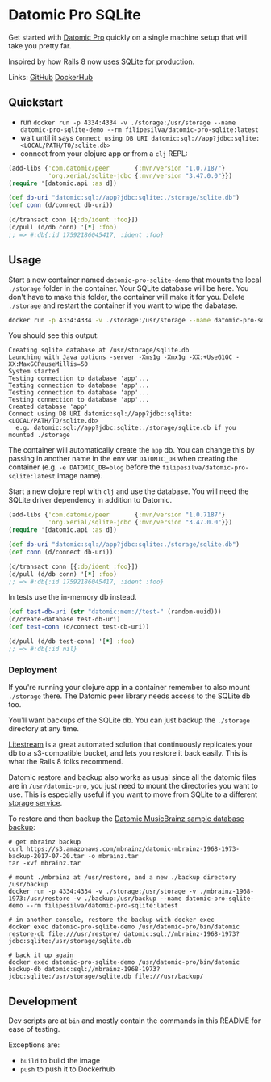 # Datomic Pro SQLite

Get started with [Datomic Pro](https://www.datomic.com) quickly on a single machine setup that will take you pretty far.

Inspired by how Rails 8 now [uses SQLite for production](https://youtu.be/l56IBad-5aQ).

Links: [GitHub](https://github.com/filipesilva/datomic-pro-sqlite) [DockerHub](https://hub.docker.com/r/filipesilva/datomic-pro-sqlite)


## Quickstart

- run `docker run -p 4334:4334 -v ./storage:/usr/storage --name datomic-pro-sqlite-demo --rm filipesilva/datomic-pro-sqlite:latest`
- wait until it says `Connect using DB URI datomic:sql://app?jdbc:sqlite:<LOCAL/PATH/TO/sqlite.db>`
- connect from your clojure app or from a `clj` REPL:
``` clojure
(add-libs {'com.datomic/peer       {:mvn/version "1.0.7187"}
           'org.xerial/sqlite-jdbc {:mvn/version "3.47.0.0"}})
(require '[datomic.api :as d])

(def db-uri "datomic:sql://app?jdbc:sqlite:./storage/sqlite.db")
(def conn (d/connect db-uri))

(d/transact conn [{:db/ident :foo}])
(d/pull (d/db conn) '[*] :foo)
;; => #:db{:id 17592186045417, :ident :foo}
```

## Usage

Start a new container named `datomic-pro-sqlite-demo` that mounts the local `./storage` folder in the container.
Your SQLite database will be here.
You don't have to make this folder, the container will make it for you.
Delete `./storage` and restart the container if you want to wipe the dabatase. 

```sh
docker run -p 4334:4334 -v ./storage:/usr/storage --name datomic-pro-sqlite-demo --rm filipesilva/datomic-pro-sqlite:latest
```

You should see this output:
```
Creating sqlite database at /usr/storage/sqlite.db
Launching with Java options -server -Xms1g -Xmx1g -XX:+UseG1GC -XX:MaxGCPauseMillis=50
System started
Testing connection to database 'app'...
Testing connection to database 'app'...
Testing connection to database 'app'...
Testing connection to database 'app'...
Created database 'app'
Connect using DB URI datomic:sql://app?jdbc:sqlite:<LOCAL/PATH/TO/sqlite.db>
  e.g. datomic:sql://app?jdbc:sqlite:./storage/sqlite.db if you mounted ./storage
```

The container will automatically create the `app` db.
You can change this by passing in another name in the env var `DATOMIC_DB` when creating the container (e.g. `-e DATOMIC_DB=blog` before the `filipesilva/datomic-pro-sqlite:latest` image name).

Start a new clojure repl with `clj` and use the database.
You will need the SQLite driver dependency in addition to Datomic.

```clojure
(add-libs {'com.datomic/peer       {:mvn/version "1.0.7187"}
           'org.xerial/sqlite-jdbc {:mvn/version "3.47.0.0"}})
(require '[datomic.api :as d])

(def db-uri "datomic:sql://app?jdbc:sqlite:./storage/sqlite.db")
(def conn (d/connect db-uri))

(d/transact conn [{:db/ident :foo}])
(d/pull (d/db conn) '[*] :foo)
;; => #:db{:id 17592186045417, :ident :foo}
```

In tests use the in-memory db instead.

```clojure
(def test-db-uri (str "datomic:mem://test-" (random-uuid)))
(d/create-database test-db-uri)
(def test-conn (d/connect test-db-uri))

(d/pull (d/db test-conn) '[*] :foo)
;; => #:db{:id nil}
```


### Deployment

If you're running your clojure app in a container remember to also mount `./storage` there.
The Datomic peer library needs access to the SQLite db too.

You'll want backups of the SQLite db. You can just backup the `./storage` directory at any time. 

[Litestream](https://litestream.io) is a great automated solution that continuously replicates your db to a s3-compatible bucket, and lets you restore it back easily.
This is what the Rails 8 folks recommend.

Datomic restore and backup also works as usual since all the datomic files are in `/usr/datomic-pro`, you just need to mount the directories you want to use.
This is especially useful if you want to move from SQLite to a different [storage service](https://docs.datomic.com/operation/storage.html).

To restore and then backup the [Datomic MusicBrainz sample database backup](https://github.com/Datomic/mbrainz-sample):
```
# get mbrainz backup
curl https://s3.amazonaws.com/mbrainz/datomic-mbrainz-1968-1973-backup-2017-07-20.tar -o mbrainz.tar
tar -xvf mbrainz.tar

# mount ./mbrainz at /usr/restore, and a new ./backup directory /usr/backup
docker run -p 4334:4334 -v ./storage:/usr/storage -v ./mbrainz-1968-1973:/usr/restore -v ./backup:/usr/backup --name datomic-pro-sqlite-demo --rm filipesilva/datomic-pro-sqlite:latest

# in another console, restore the backup with docker exec
docker exec datomic-pro-sqlite-demo /usr/datomic-pro/bin/datomic restore-db file:///usr/restore/ datomic:sql://mbrainz-1968-1973?jdbc:sqlite:/usr/storage/sqlite.db

# back it up again
docker exec datomic-pro-sqlite-demo /usr/datomic-pro/bin/datomic backup-db datomic:sql://mbrainz-1968-1973?jdbc:sqlite:/usr/storage/sqlite.db file:///usr/backup/

```


## Development

Dev scripts are at `bin` and mostly contain the commands in this README for ease of testing.

Exceptions are:
- `build` to build the image
- `push` to push it to Dockerhub

